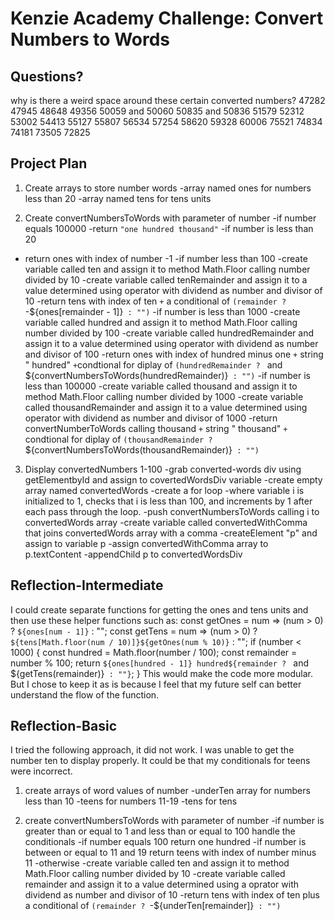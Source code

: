 # Kenzie Academy Challenge: Convert Numbers to Words

## Questions?
why is there a weird space around these certain converted numbers?
47282
47945
48648
49356
50059 and 50060
50835 and 50836
51579
52312
53002
54413
55127
55807
56534
57254
58620
59328
60006
75521
74834
74181
73505
72825


## Project Plan 

1. Create arrays to store number words
 -array named ones for numbers less than 20
 -array named tens for tens units

2. Create convertNumbersToWords with parameter of number
 -if number equals 100000 
  -return `"one hundred thousand"`
 -if number is less than 20
  - return ones with index of number -1
 -if number less than 100
  -create variable called ten and assign it to method Math.Floor calling number divided by 10
  -create variable called tenRemainder and assign it to a value determined using operator with dividend as number and divisor of 10
  -return tens with index of ten `+` a conditional of `(remainder ? `-${ones[remainder - 1]}` : "")`
 -if number is less than 1000
  -create variable called hundred and assign it to method Math.Floor calling number divided by 100
  -create variable called hundredRemainder and assign it to a value determined using operator with dividend as number and divisor of 100
  -return ones with index of hundred minus one `+` string " hundred" `+`condtional for diplay of `(hundredRemainder ? ` and ${convertNumbersToWords(hundredRemainder)}` : "")`
 -if number is less than 100000
  -create variable called thousand and assign it to method Math.Floor calling number divided by 1000
  -create variable called thousandRemainder and assign it to a value determined using operator with dividend as number and divisor of 1000
  -return convertNumberToWords calling thousand `+` string " thousand" `+ `condtional for diplay of `(thousandRemainder ? ` ${convertNumbersToWords(thousandRemainder)}` : "")`

 3. Display convertedNumbers 1-100 
  -grab converted-words div using getElementbyId and assign to covertedWordsDiv variable
  -create empty array named convertedWords
  -create a for loop 
   -where variable i is initialized to 1, checks that i is less than 100, and increments by 1 after each pass through the loop.
   -push convertNumbersToWords calling i to convertedWords array
  -create variable called convertedWithComma that joins convertedWords array with a comma
  -createElement "p" and assign to variable p
  -assign convertedWithComma array to p.textContent
  -appendChild p to convertedWordsDiv


## Reflection-Intermediate

I could create separate functions for getting the ones and tens units and then use these helper functions such as:
  const getOnes = num => (num > 0) ? `${ones[num - 1]}` : "";
  const getTens = num => (num > 0) ? `${tens[Math.floor(num / 10)]}${getOnes(num % 10)}` : "";
if (number < 1000) {
    const hundred = Math.floor(number / 100);
    const remainder = number % 100;
    return `${ones[hundred - 1]} hundred${remainder ? ` and ${getTens(remainder)}` : ""}`;
  }
This would make the code more modular. But I chose to keep it as is because I feel that my future self can better understand the flow of the function.

## Reflection-Basic

I tried the following approach, it did not work. I was unable to get the number ten to display properly. It could be that my conditionals for teens were incorrect.

1. create arrays of word values of number
 -underTen array for numbers less than 10 
 -teens for numbers 11-19
 -tens for tens

2. create convertNumbersToWords with parameter of number
 -if number is greater than or equal to 1 and less than or equal to 100 handle the conditionals
   -if number equals 100 return one hundred
   -if number is between or equal to 11 and 19 return teens with index of number minus 11
   -otherwise 
     -create variable called ten and assign it to method Math.Floor calling number divided by 10
     -create variable called remainder and assign it to a value determined using a oprator with dividend as number and divisor of 10
     -return tens with index of ten plus a conditional of `(remainder ? `-${underTen[remainder]}` : "")`
